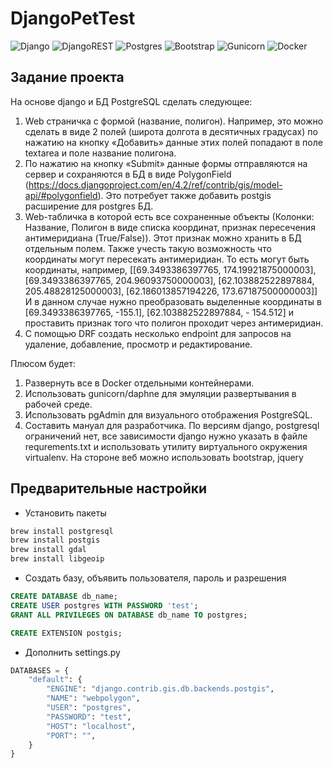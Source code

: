# DjangoPetTest

![Django](https://img.shields.io/badge/django-%23092E20.svg?style=for-the-badge&logo=django&logoColor=white)
![DjangoREST](https://img.shields.io/badge/DJANGO-REST-ff1709?style=for-the-badge&logo=django&logoColor=white&color=ff1709&labelColor=gray)
![Postgres](https://img.shields.io/badge/postgres-%23316192.svg?style=for-the-badge&logo=postgresql&logoColor=white)
![Bootstrap](https://img.shields.io/badge/bootstrap-%238511FA.svg?style=for-the-badge&logo=bootstrap&logoColor=white)
![Gunicorn](https://img.shields.io/badge/gunicorn-%298729.svg?style=for-the-badge&logo=gunicorn&logoColor=white)
![Docker](https://img.shields.io/badge/docker-%230db7ed.svg?style=for-the-badge&logo=docker&logoColor=white)

## Задание проекта

На основе django и БД PostgreSQL сделать следующее:

1. Web страничка с формой (название, полигон). Например, это можно сделать в виде 2 полей (широта долгота в десятичных градусах) по нажатию на кнопку «Добавить» данные этих полей попадают в поле textarea и поле название полигона.
2. По нажатию на кнопку «Submit» данные формы отправляются на сервер и сохраняются в БД в виде PolygonField (<https://docs.djangoproject.com/en/4.2/ref/contrib/gis/model-api/#polygonfield>). Это потребует также добавить postgis расширение для postgres БД.
3. Web-табличка в которой есть все сохраненные объекты (Колонки: Название, Полигон в виде списка координат, признак пересечения антимеридиана (True/False)). Этот признак можно хранить в БД отдельным полем. Также учесть такую возможность что координаты могут пересекать антимеридиан. То есть могут быть координаты, например, [[69.3493386397765, 174.19921875000003], [69.3493386397765, 204.96093750000003], [62.103882522897884, 205.48828125000003], [62.186013857194226, 173.67187500000003]] И в данном случае нужно преобразовать выделенные координаты в [69.3493386397765, -155.1], [62.103882522897884, - 154.512] и проставить признак того что полигон проходит через антимеридиан.
4. С помощью DRF создать несколько endpoint для запросов на удаление, добавление, просмотр и редактирование.

Плюсом будет:

1. Развернуть все в Docker отдельными контейнерами.
2. Использовать gunicorn/daphne для эмуляции развертывания в рабочей среде.
3. Использовать pgAdmin для визуального отображения PostgreSQL.
4. Составить мануал для разработчика.
По версиям django, postgresql ограничений нет, все зависимости django нужно указать в файле requrements.txt и использовать утилиту виртуального окружения virtualenv. На стороне веб можно использовать bootstrap, jquery

## Предварительные настройки

* Установить пакеты

```bash
brew install postgresql
brew install postgis
brew install gdal
brew install libgeoip
```

* Создать базу, объявить пользователя, пароль и разрешения

```sql
CREATE DATABASE db_name;
CREATE USER postgres WITH PASSWORD 'test';
GRANT ALL PRIVILEGES ON DATABASE db_name TO postgres;

CREATE EXTENSION postgis;
```

* Дополнить settings.py

```python
DATABASES = {
    "default": {
        "ENGINE": "django.contrib.gis.db.backends.postgis",
        "NAME": "webpolygon",
        "USER": "postgres",
        "PASSWORD": "test",
        "HOST": "localhost",
        "PORT": "",
    }
}
```